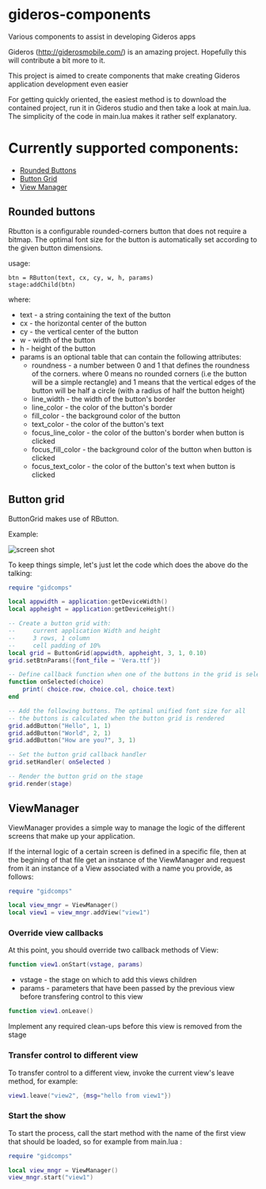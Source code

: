 # gideros-components
Various components to assist in developing Gideros apps

Gideros (http://giderosmobile.com/) is an amazing project. Hopefully this will contribute a bit more to it.

This project is aimed to create components that make creating Gideros application development even easier

For getting quickly oriented, the easiest method is to download the contained project, run it in Gideros studio and then take a look at main.lua. The simplicity of the code in main.lua makes it rather self explanatory.

# Currently supported components:
* [Rounded Buttons](#rounded_buttons)
* [Button Grid](#button_grid)
* [View Manager](#view_manager)

## <a name="rounded_buttons"></a> Rounded buttons
Rbutton is a configurable rounded-corners button that does not require a bitmap. The optimal font size for the button is automatically set according to the given button dimensions. 

usage:
```
btn = RButton(text, cx, cy, w, h, params)
stage:addChild(btn)
```
where:
* text - a string containing the text of the button
* cx - the horizontal center of the button
* cy - the vertical center of the button
* w - width of the button
* h - height of the button
* params is an optional table that can contain the following attributes:
  + roundness - a number between 0 and 1 that defines the roundness of the corners. where 0 means no rounded corners (i.e the button will be a simple rectangle) and 1 means that the vertical edges of the button will be half a circle (with a radius of half the button height)
  + line_width - the width of the button's border
  + line_color - the color of the button's border
  + fill_color - the background color of the button
  + text_color - the color of the button's text
  + focus_line_color - the color of the button's border when button is clicked
  + focus_fill_color - the background color of the button when button is clicked
  + focus_text_color - the color of the button's text when button is clicked


## <a name="button_grid"></a>Button grid
ButtonGrid makes use of RButton.

Example:

![screen shot](https://nocurve.com/content/video.gif "Example")

To keep things simple, let's just let the code which does the above do the talking:

```lua
require "gidcomps"

local appwidth = application:getDeviceWidth()
local appheight = application:getDeviceHeight()

-- Create a button grid with:
--     current application Width and height
--     3 rows, 1 column
--     cell padding of 10%
local grid = ButtonGrid(appwidth, appheight, 3, 1, 0.10)
grid.setBtnParams({font_file = 'Vera.ttf'})

-- Define callback function when one of the buttons in the grid is selected
function onSelected(choice)
	print( choice.row, choice.col, choice.text)
end

-- Add the following buttons. The optimal unified font size for all 
-- the buttons is calculated when the button grid is rendered
grid.addButton("Hello", 1, 1)
grid.addButton("World", 2, 1)
grid.addButton("How are you?", 3, 1)

-- Set the button grid callback handler
grid.setHandler( onSelected )

-- Render the button grid on the stage
grid.render(stage)
```

## <a name="view_manager"></a>ViewManager

ViewManager provides a simple way to manage the logic of the different screens that make up your application.

If the internal logic of a certain screen is defined in a specific file, then at the begining of that file get an instance of the ViewManager and request from it an instance of a View associated with a name you provide, as follows:

```lua
require "gidcomps"

local view_mngr = ViewManager()
local view1 = view_mngr.addView("view1")
```

### Override view callbacks
At this point, you should override two callback methods of View:

```lua
function view1.onStart(vstage, params)
```
* vstage - the stage on which to add this views children
* params - parameters that have been passed by the previous view before transfering control to this view

```lua
function view1.onLeave()
```
Implement any required clean-ups before this view is removed from the stage

### Transfer control to different view
To transfer control to a different view, invoke the current view's leave method, for example:

```lua
view1.leave("view2", {msg="hello from view1"})
```

### Start the show
To start the process, call the start method with the name of the first view that should be loaded, so for example from main.lua :

```lua
require "gidcomps"

local view_mngr = ViewManager()
view_mngr.start("view1")
```
